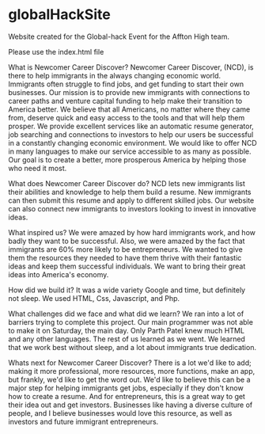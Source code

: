 # globalHackSite
Website created for the Global-hack Event for the Affton High team.


Please use the index.html file

What is Newcomer Career Discover?
Newcomer Career Discover, (NCD), is there to help immigrants in the always changing economic world. Immigrants often struggle to find jobs, and get funding to start their own businesses. Our mission is to provide new immigrants with connections to career paths and venture capital funding to help make their transition to America better. We believe that all Americans, no matter where they came from, deserve quick and easy access to the tools and that will help them prosper. We provide excellent services like an automatic resume generator, job searching and connections to investors to help our users be successful in a constantly changing economic environment. We would like to offer NCD in many languages to make our service accessible to as many as possible. Our goal is to create a better, more prosperous America by helping those who need it most.

What does Newcomer Career Discover do?
NCD lets new immigrants list their abilities and knowledge to help them build a resume. New immigrants can then submit this resume and apply to different skilled jobs. Our website can also connect new immigrants to investors looking to invest in innovative ideas.

What inspired us?
We were amazed by how hard immigrants work, and how badly they want to be successful. Also, we were amazed by the fact that immigrants are 60% more likely to be entrepreneurs. We wanted to give them the resources they needed to have them thrive with their fantastic ideas and keep them successful individuals. We want to bring their great ideas into America's economy.

How did we build it?
It was a wide variety Google and time, but definitely not sleep. We used HTML, Css, Javascript, and Php.

What challenges did we face and what did we learn?
We ran into a lot of barriers trying to complete this project. Our main programmer was not able to make it on Saturday, the main day. Only Parth Patel knew much HTML and any other languages. The rest of us learned as we went. We learned that we work best without sleep, and a lot about immigrants true dedication.

Whats next for Newcomer Career Discover?
There is a lot we'd like to add; making it more professional, more resources, more functions, make an app, but frankly, we'd like to get the word out. We'd like to believe this can be a major step for helping immigrants get jobs, especially if they don't know how to create a resume. And for entrepreneurs, this is a great way to get their idea out and get investors. Businesses like having a diverse culture of people, and I believe businesses would love this resource, as well as investors and future immigrant entrepreneurs.


